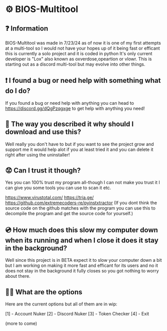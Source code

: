 # ⚙️ BIOS-Multitool

## ❓ Information

BIOS-Multitool was made in 7/23/24 as of now it is one of my first attempts at a multi-tool so I would not have your hopes up of it being fast or efficant this is currently a solo project and it is coded in python
It's only current developer is "Lox" also known as oxverdose,opeartion or vlowr.
This is starting out as a discord multi-tool but may evolve into other things.

## ❗ I found a bug or need help with something what do I do?

If you found a bug or need help with anything you can head to https://discord.gg/dQgPzqgxge to get help with anything you need!

## 🤢 The way you described it why should I download and use this?

Well really you don't have to but if you want to see the project grow and support me it would help alot if you at least tried it and you can delete it right after using the uninstaller!

## 😟 Can I trust it though?

Yes you can 100% trust my program all-though I can not make you trust it I can give you some tools you can use to scan it etc.

https://www.virustotal.com/
https://tria.ge/
https://github.com/extremecoders-re/pyinstxtractor (If you dont think the source code on the github matches with the program you can use this to decompile the program and get the source code for yourself.)

## 💿 How much does this slow my computer down when its running and when I close it does it stay in the background?

Well since this project is in BETA expect it to slow your computer down a bit but I am working on making it more fast and efficant for its users and no it does not stay in the background it fully closes so you got nothing to worry about there.

## 🤷‍♂️ What are the options

Here are the current options but all of them are in wip:

[1] - Account Nuker
[2] - Discord Nuker
[3] - Token Checker
[4] - Exit

(more to come)
